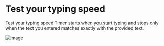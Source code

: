# Test your typing speed

Test your typing speed
Timer starts when you start typing and stops only when the text you entered matches exactly with the provided text.

![image](https://user-images.githubusercontent.com/2658837/103178767-a3e61500-483a-11eb-98ba-f45ad30de50b.png)

